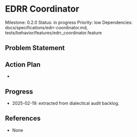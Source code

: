 # EDRR Coordinator
Milestone: 0.2.0
Status: in progress
Priority: low
Dependencies: docs/specifications/edrr-coordinator.md, tests/behavior/features/edrr_coordinator.feature

## Problem Statement
<description>


## Action Plan
- <tasks>

## Progress
- 2025-02-19: extracted from dialectical audit backlog.

## References
- None
